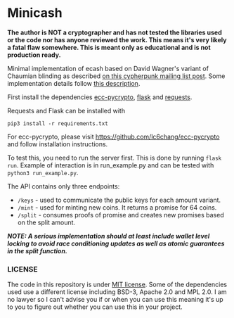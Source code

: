 # Minicash

**The author is NOT a cryptographer and has not tested the libraries used or the code nor has anyone reviewed the work.
This means it's very likely a fatal flaw somewhere. This is meant only as educational and is not production ready.**

Minimal implementation of ecash based on David Wagner's variant of Chaumian blinding as described [on this cypherpunk mailing list post](http://cypherpunks.venona.com/date/1996/03/msg01848.html). Some implementation details follow [this description](https://gist.github.com/phyro/935badc682057f418842c72961cf096c).

First install the dependencies [ecc-pycrypto](https://github.com/lc6chang/ecc-pycrypto), [flask](https://flask.palletsprojects.com/en/2.0.x/) and [requests](https://docs.python-requests.org/en/latest/).

Requests and Flask can be installed with
```
pip3 install -r requirements.txt
```
For ecc-pycrypto, please visit https://github.com/lc6chang/ecc-pycrypto and follow installation instructions.

To test this, you need to run the server first. This is done by running `flask run`.
Example of interaction is in run_example.py and can be tested with `python3 run_example.py`.

The API contains only three endpoints:
* `/keys` - used to communicate the public keys for each amount variant.
* `/mint` - used for minting new coins. It returns a promise for 64 coins.
* `/split` - consumes proofs of promise and creates new promises based on the split amount.

**_NOTE: A serious implementation should at least include wallet level locking to avoid race conditioning updates as well as atomic guarantees in the split function._**

### LICENSE

The code in this repository is under [MIT license](LICENSE.md). Some of the dependencies used use a different license including BSD-3, Apache 2.0 and MPL 2.0. I am no lawyer so I can't advise you if or when you can use this meaning it's up to you to figure out whether you can use this in your project.

